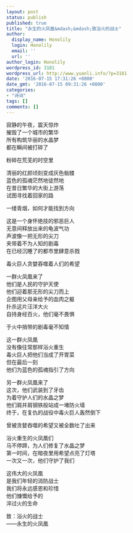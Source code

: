 ```yaml
---
layout: post
status: publish
published: true
title: "永生的火凤凰&mdash;&mdash;致浴火的战士"
author:
  display_name: Honolily
  login: Honolily
  email: ''
  url: ''
author_login: Honolily
wordpress_id: 3181
wordpress_url: http://www.yuanli.info/?p=3181
date: '2016-07-15 17:31:26 +0800'
date_gmt: '2016-07-15 09:31:26 +0800'
categories:
- "诗词"
tags: []
comments: []
---
```

<p>寂静的午夜，震天惊炸<br />
摧毁了一个城市的繁华<br />
所有构筑华丽的水晶梦<br />
都在瞬间被打碎了</p>
<p>粉碎在荒芜的时空里</p>
<p>清丽的红颜顷刻变成灰色骷髅<br />
蓝色的孤魂茫然地徒然地<br />
在昔日繁华的大街上游荡<br />
试图寻找着回家的路</p>
<p>一缕青烟，如何才能找到方向</p>
<p>这是一个身怀绝技的邪恶巨人<br />
无意间释放出来的龟波气功<br />
声波像一把无形的尖刀<br />
夹带着不为人知的剧毒<br />
在已经沉睡了的都市里肆意杀戮</p>
<p>毒火巨人贪婪吞噬着人们的希望</p>
<p>一群火凤凰来了<br />
他们是人民的守护天使<br />
他们迎着那无形的尖刀而上<br />
企图用父母亲给予的血肉之躯<br />
扑杀这片汪洋大火<br />
自持身经百火，他们毫不畏惧</p>
<p>于火中捎带的剧毒毫不知情</p>
<p>这一群火凤凰<br />
没有像往常那样浴火重生<br />
毒火巨人把他们当成了开胃菜<br />
但在最后一刻<br />
他们为蓝色的孤魂指引了方向</p>
<p>另一群火凤凰来了<br />
这次，他们武装到了牙齿<br />
为着守护人们的水晶之梦<br />
他们肩并肩钢铁般站成一堵防火墙<br />
终于，在复仇的战役中毒火巨人轰然倒下</p>
<p>曾被贪婪吞噬的希望又被全数吐了出来</p>
<p>浴火重生的火凤凰们<br />
马不停蹄，为人们修复了水晶之梦<br />
第一时间，在暗夜里用希望点亮了灯塔<br />
一次又一次，他们守护了我们</p>
<p>这伟大的火凤凰<br />
是我们年轻的消防战士<br />
我们将永远感恩和珍惜<br />
他们慷慨给予的<br />
淬过火的生命</p>
<p>致：浴火的战士<br />
&mdash;&mdash;永生的火凤凰</p>
